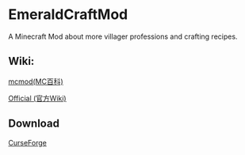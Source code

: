 # EmeraldCraftMod
A Minecraft Mod about more villager professions and crafting recipes.

## Wiki: 
[mcmod(MC百科)](https://www.mcmod.cn/class/6322.html)

[Official (官方Wiki)](https://viola-siemens.github.io/pages/emeraldcraft/index.html)

## Download
[CurseForge](https://www.curseforge.com/minecraft/mc-mods/emerald-craft-mod)
